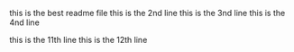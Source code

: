 this is the best readme file
this is the 2nd line
this is the 3nd line
this is the 4nd line

this is the 11th line
this is the 12th line
